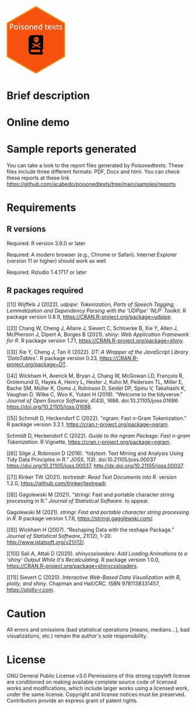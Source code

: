 
<img src="images/poisoned-logo.png" alt="drawing" width="160"/> 

# Brief description

# Online demo

# Sample reports generated

You can take a look to the report files generated by Poisonedtexts. These files include three different formats: PDF, Docx and html. You can check these reports at these link <https://github.com/acabedo/poisonedtexts/tree/main/samples/reports>

# Requirements 

## R versions

Required: R version 3.6.0 or later

Required: A modern browser (e.g., Chrome or Safari). Internet Explorer
(version 11 or higher) should work as well

Required: Rstudio 1.4.1717 or later

## R packages required

[[1]]
Wijffels J (2022). _udpipe: Tokenization, Parts of
Speech Tagging, Lemmatization and Dependency
Parsing with the 'UDPipe' 'NLP' Toolkit_. R package
version 0.8.9,
<https://CRAN.R-project.org/package=udpipe>.

[[2]]
Chang W, Cheng J, Allaire J, Sievert C, Schloerke
B, Xie Y, Allen J, McPherson J, Dipert A, Borges B
(2021). _shiny: Web Application Framework for R_. R
package version 1.7.1,
<https://CRAN.R-project.org/package=shiny>.

[[3]]
Xie Y, Cheng J, Tan X (2022). _DT: A Wrapper of the
JavaScript Library 'DataTables'_. R package version
0.23, <https://CRAN.R-project.org/package=DT>.

[[4]]
Wickham H, Averick M, Bryan J, Chang W, McGowan LD,
François R, Grolemund G, Hayes A, Henry L, Hester
J, Kuhn M, Pedersen TL, Miller E, Bache SM, Müller
K, Ooms J, Robinson D, Seidel DP, Spinu V,
Takahashi K, Vaughan D, Wilke C, Woo K, Yutani H
(2019). “Welcome to the tidyverse.” _Journal of
Open Source Software_, *4*(43), 1686.
doi:10.21105/joss.01686
<https://doi.org/10.21105/joss.01686>.

[[5]]
Schmidt D, Heckendorf C (2022). “ngram: Fast n-Gram
Tokenization.” R package version 3.2.1,
<https://cran.r-project.org/package=ngram>.

Schmidt D, Heckendorf C (2022). _Guide to the ngram
Package: Fast n-gram Tokenization_. R Vignette,
<https://cran.r-project.org/package=ngram>.

[[6]]
Silge J, Robinson D (2016). “tidytext: Text Mining
and Analysis Using Tidy Data Principles in R.”
_JOSS_, *1*(3). doi:10.21105/joss.00037
<https://doi.org/10.21105/joss.00037>,
<http://dx.doi.org/10.21105/joss.00037>.

[[7]]
Rinker TW (2021). _textreadr: Read Text Documents
into R_. version 1.2.0,
<https://github.com/trinker/textreadr>.

[[8]]
Gagolewski M (2021). “stringi: Fast and portable
character string processing in R.” _Journal of
Statistical Software_. to appear.

Gagolewski M (2021). _stringi: Fast and portable
character string processing in R_. R package
version 1.7.6, <https://stringi.gagolewski.com/>.

[[9]]
Wickham H (2007). “Reshaping Data with the reshape
Package.” _Journal of Statistical Software_,
*21*(12), 1-20.
<http://www.jstatsoft.org/v21/i12/>.

[[10]]
Sali A, Attali D (2020). _shinycssloaders: Add
Loading Animations to a 'shiny' Output While It's
Recalculating_. R package version 1.0.0,
<https://CRAN.R-project.org/package=shinycssloaders>.

[[11]]
Sievert C (2020). _Interactive Web-Based Data
Visualization with R, plotly, and shiny_. Chapman
and Hall/CRC. ISBN 9781138331457,
<https://plotly-r.com>.

# Caution

All errors and omissions (bad statistical operations [means, medians...], bad visualizations, etc.) remain the author's sole responsibility.

# License

GNU General Public License v3.0 Permissions of this strong copyleft license are conditioned on making available complete source code of licensed works and modifications, which include larger works using a licensed work, under the same license. Copyright and license notices must be preserved. Contributors provide an express grant of patent rights.
